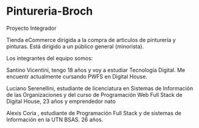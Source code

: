 # Pintureria-Broch
Proyecto Integrador 

Tienda eCommerce dirigida a la compra de articulos de pinturería y pinturas.
Está dirigido a un público general (minorista).

Los integrantes del equipo somos:

Santino Vicentini, tengo 18 años y voy a estudiar Tecnología Digital.  Me encuentr actualmente cursando  PWFS en Digital House. 

Luciano Serenellini, estudiante de licenciatura en Sistemas de Información de las Organizaciones y del curso de Programación Web Full Stack de Digital House, 23 años y emprendedor nato 

Alexis Coria , estudiante de Programación Full Stack y de sistemas de Información en la UTN BSAS. 26 años.
